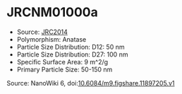 <a name="material" />

# JRCNM01000a
<script type="application/ld+json">
  {
    "@context": "https://schema.org/",
    "@type": "ChemicalSubstance",
    "@id": "https://egonw.github.io/nanowiki/nanowiki370.html#material",
    "http://purl.org/dc/terms/conformsTo":
      {
        "@type": "CreativeWork",
        "@id": "https://bioschemas.org/profiles/ChemicalSubstance/0.4-RELEASE/"
      },
    "identfier": "370",
    "name": "JRCNM01000a",
    "url": "https://egonw.github.io/nanowiki/nanowiki370.html#material",
    "sameAs": "http://127.0.0.1/mediawiki/index.php/Special:URIResolver/JRCNM01000a"
  }
</script>


* Source: [JRC2014](articleJRC2014.md)
* Polymorphism: Anatase 
* Particle Size Distribution: D12: 50 nm
* Particle Size Distribution: D27: 100 nm
* Specific Surface Area: 9 m^2/g
* Primary Particle Size: 50-150 nm


Source: NanoWiki 6, doi:[10.6084/m9.figshare.11897205.v1](https://doi.org/10.6084/m9.figshare.11897205.v1)

